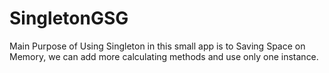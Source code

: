 # SingletonGSG

Main Purpose of Using Singleton in this small app is to Saving Space on Memory, we can add more calculating methods and use only one instance.

 

